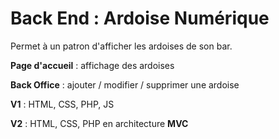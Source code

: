 # Back End : Ardoise Numérique

Permet à un patron d'afficher les ardoises de son bar.

**Page d'accueil** : affichage des ardoises

**Back Office** : ajouter / modifier / supprimer une ardoise

**V1** : HTML, CSS, PHP, JS

**V2** : HTML, CSS, PHP en architecture **MVC**
